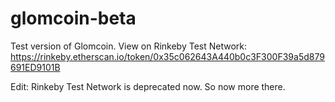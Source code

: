 # glomcoin-beta

Test version of Glomcoin. View on Rinkeby Test Network: https://rinkeby.etherscan.io/token/0x35c062643A440b0c3F300F39a5d879691ED9101B

Edit: Rinkeby Test Network is deprecated now. So now more there.
